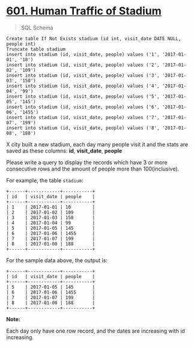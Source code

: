 # [601. Human Traffic of Stadium](https://leetcode.com/problems/human-traffic-of-stadium/)

> SQL Schema

    Create table If Not Exists stadium (id int, visit_date DATE NULL, people int)
    Truncate table stadium
    insert into stadium (id, visit_date, people) values ('1', '2017-01-01', '10')
    insert into stadium (id, visit_date, people) values ('2', '2017-01-02', '109')
    insert into stadium (id, visit_date, people) values ('3', '2017-01-03', '150')
    insert into stadium (id, visit_date, people) values ('4', '2017-01-04', '99')
    insert into stadium (id, visit_date, people) values ('5', '2017-01-05', '145')
    insert into stadium (id, visit_date, people) values ('6', '2017-01-06', '1455')
    insert into stadium (id, visit_date, people) values ('7', '2017-01-07', '199')
    insert into stadium (id, visit_date, people) values ('8', '2017-01-08', '188')

X city built a new stadium, each day many people visit it and the stats are saved as these columns: **id**, **visit_date**, **people**

Please write a query to display the records which have 3 or more consecutive rows and the amount of people more than 100(inclusive).

For example, the table `stadium`:

    +------+------------+-----------+
    | id   | visit_date | people    |
    +------+------------+-----------+
    | 1    | 2017-01-01 | 10        |
    | 2    | 2017-01-02 | 109       |
    | 3    | 2017-01-03 | 150       |
    | 4    | 2017-01-04 | 99        |
    | 5    | 2017-01-05 | 145       |
    | 6    | 2017-01-06 | 1455      |
    | 7    | 2017-01-07 | 199       |
    | 8    | 2017-01-08 | 188       |
    +------+------------+-----------+

For the sample data above, the output is:

    +------+------------+-----------+
    | id   | visit_date | people    |
    +------+------------+-----------+
    | 5    | 2017-01-05 | 145       |
    | 6    | 2017-01-06 | 1455      |
    | 7    | 2017-01-07 | 199       |
    | 8    | 2017-01-08 | 188       |
    +------+------------+-----------+

**Note:**

Each day only have one row record, and the dates are increasing with id increasing.

